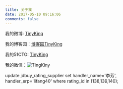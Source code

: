 ```yaml
---
title: 关于我
date: 2017-05-10 09:16:06
comments: false
---
```



我的微博: [TinyKing](http://weibo.com/tinyking86)

我的博客园：[博客园TinyKing](http://www.cnblogs.com/tinyking)

我的51CTO: [TinyKing](http://tinyking.blog.51cto.com)

我的微信：![TingKiny](http://ww1.sinaimg.cn/large/806e3151ly1fffzr8uu0zj20e80e8my0.jpg)

update jdbuy_rating_supplier set handler_name='李芳', handler_erp='lifang40' where rating_id in (138,139,140);